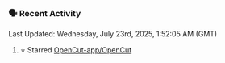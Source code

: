 ### 🗣 Recent Activity

<!--RECENT_ACTIVITY:last_update-->
Last Updated: Wednesday, July 23rd, 2025, 1:52:05 AM (GMT)
<!--RECENT_ACTIVITY:last_update_end-->
<!--RECENT_ACTIVITY:start-->
1. ⭐ Starred [OpenCut-app/OpenCut](https://github.com/OpenCut-app/OpenCut)<br>
<!--RECENT_ACTIVITY:end-->
